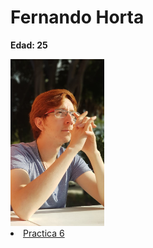 # Fernando Horta

**Edad: 25**

<form>
    <img src="./docs/Img/Yo.jpeg" alt="Yo" width=150x/>
    <li><a href="https://kurenaiouji.github.io/5_Dev/Practica_6/index.html">Practica 6</a></li>
</form>